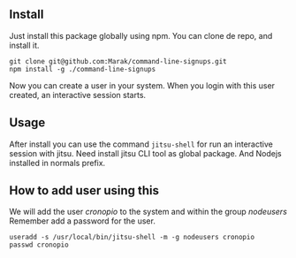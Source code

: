 ## Install
Just install this package globally using npm.
You can clone de repo, and install it.

```
git clone git@github.com:Marak/command-line-signups.git
npm install -g ./command-line-signups
```

Now you can create a user in your system.
When you login with this user created, an interactive session starts.

## Usage
After install you can use the command `jitsu-shell` for run an interactive session with jitsu.
Need install jitsu CLI tool as global package. And Nodejs installed in normals prefix.

## How to add user using this
We will add the user *cronopio* to the system and within the group *nodeusers*
Remember add a password for the user.

```
useradd -s /usr/local/bin/jitsu-shell -m -g nodeusers cronopio
passwd cronopio
```
